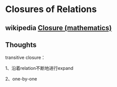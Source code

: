 # Closures of Relations



## wikipedia [Closure (mathematics)](https://en.wikipedia.org/wiki/Closure_(mathematics))



## Thoughts

transitive closure：

1、沿着relation不断地进行expand

2、one-by-one



